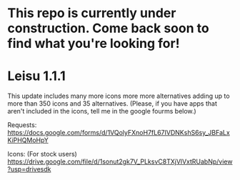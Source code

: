 # This repo is currently under construction. Come back soon to find what you're looking for!

# Leisu 1.1.1
This update includes many more icons more more alternatives adding up to more than 350 icons and 35 alternatives. (Please, if you have apps that aren't included in the icons, tell me in the google fourms below.)

Requests: https://docs.google.com/forms/d/1VQolyFXnoH7fL67IVDNKshS6sy_JBFaLxKiPHQMoHpY

Icons: (For stock users) https://drive.google.com/file/d/1sonut2gk7V_PLksvC8TXjVlVxtRUabNp/view?usp=drivesdk
